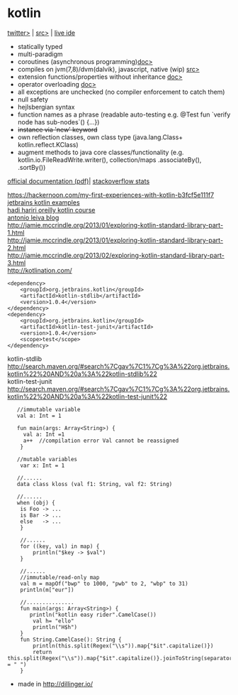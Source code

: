 
# kotlin

[twitter>](https://twitter.com/kotlin) | [src>](https://github.com/jetbrains/kotlin) | [live ide](http://try.kotlinlang.org/)

 - statically typed
 - multi-paradigm
 - coroutines (asynchronous programming)[doc>](https://github.com/Kotlin/kotlin-coroutines/blob/master/kotlin-coroutines-informal.md)
 - compiles on jvm(7,8)/dvm(dalvik), javascript, native (wip) [src>](https://github.com/JetBrains/kotlin-native)
 - extension functions/properties without inheritance [doc>](https://kotlinlang.org/docs/reference/extensions.html)
 - operator overloading [doc>](https://kotlinlang.org/docs/reference/operator-overloading.html)
 - all exceptions are unchecked (no compiler enforcement to catch them) 
 - null safety
 - hejlsbergian syntax
 - function names as a phrase (readable auto-testing e.g. @Test fun \`verify node has sub-nodes\`() {...})
 - ~~instance via 'new' keyword~~
 - own reflection classes, own class type (java.lang.Class+ kotlin.reflect.KClass)
 - augment methods to java core classes/functionality (e.g. kotlin.io.FileReadWrite.writer(), collection/maps .associateBy(), .sortBy())

[official documentation (pdf)](https://kotlinlang.org/docs/kotlin-docs.pdf)|
[stackoverflow stats](https://stackoverflow.com/questions/tagged/kotlin)

https://hackernoon.com/my-first-experiences-with-kotlin-b3fcf5e111f7
[jetbrains kotlin examples](https://github.com/JetBrains/kotlin-examples)  
[hadi hariri oreilly kotlin course](https://github.com/hhariri/oreilly-kotlin-course)  
[antonio leiva blog](https://antonioleiva.com/kotlin/)  
http://jamie.mccrindle.org/2013/01/exploring-kotlin-standard-library-part-1.html  
http://jamie.mccrindle.org/2013/01/exploring-kotlin-standard-library-part-2.html  
http://jamie.mccrindle.org/2013/02/exploring-kotlin-standard-library-part-3.html  
http://kotlination.com/  


~~~~
<dependency>
	<groupId>org.jetbrains.kotlin</groupId>
	<artifactId>kotlin-stdlib</artifactId>
	<version>1.0.4</version>
</dependency>
<dependency>
	<groupId>org.jetbrains.kotlin</groupId>
	<artifactId>kotlin-test-junit</artifactId>
	<version>1.0.4</version>
	<scope>test</scope>
</dependency>
~~~~
  
kotlin-stdlib http://search.maven.org/#search%7Cgav%7C1%7Cg%3A%22org.jetbrains.kotlin%22%20AND%20a%3A%22kotlin-stdlib%22  
kotlin-test-junit http://search.maven.org/#search%7Cgav%7C1%7Cg%3A%22org.jetbrains.kotlin%22%20AND%20a%3A%22kotlin-test-junit%22  

~~~~
   //immutable variable
   val a: Int = 1
   
   fun main(args: Array<String>) {
     val a: Int =1
	 a++  //compilation error Val cannot be reassigned
	}
   
   //mutable variables
	var x: Int = 1
	
   //......
   data class kloss (val f1: String, val f2: String)
   
   //......
   when (obj) {
    is Foo -> ...
    is Bar -> ...
    else   -> ...
    }
    
    //......
    for ((key, val) in map) {
        println("$key -> $val")
    }
    
    //......
    //immutable/read-only map
    val m = mapOf("bwp" to 1000, "pwb" to 2, "wbp" to 31)
    println(m["eur"])
    
    //...............
    fun main(args: Array<String>) {
       println("kotlin easy rider".CamelCase())
        val h= "ello"
        println("H$h")
    }
    fun String.CamelCase(): String {
        println(this.split(Regex("\\s")).map{"$it".capitalize()})
        return this.split(Regex("\\s")).map{"$it".capitalize()}.joinToString(separator = " ")
    }
~~~~

* made in http://dillinger.io/




